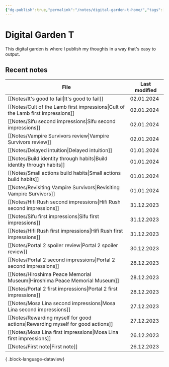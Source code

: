 ```yaml
---
{"dg-publish":true,"permalink":"/notes/digital-garden-t-home/","tags":["gardenEntry"],"created":"2023-12-26T20:57:28.391+09:00","updated":"2024-01-02T22:18:37.024+09:00"}
---
```



# Digital Garden T

This digital garden is where I publish my thoughts in a way that's easy to output.

## Recent notes

| File                                                                                | Last modified |
| ----------------------------------------------------------------------------------- | ------------- |
| [[Notes/It's good to fail\|It's good to fail]]                                   | 02.01.2024    |
| [[Notes/Cult of the Lamb first impressions\|Cult of the Lamb first impressions]] | 02.01.2024    |
| [[Notes/Sifu second impressions\|Sifu second impressions]]                       | 02.01.2024    |
| [[Notes/Vampire Survivors review\|Vampire Survivors review]]                     | 02.01.2024    |
| [[Notes/Delayed intuition\|Delayed intuition]]                                   | 01.01.2024    |
| [[Notes/Build identity through habits\|Build identity through habits]]           | 01.01.2024    |
| [[Notes/Small actions build habits\|Small actions build habits]]                 | 01.01.2024    |
| [[Notes/Revisiting Vampire Survivors\|Revisiting Vampire Survivors]]             | 01.01.2024    |
| [[Notes/Hifi Rush second impressions\|Hifi Rush second impressions]]             | 31.12.2023    |
| [[Notes/Sifu first impressions\|Sifu first impressions]]                         | 31.12.2023    |
| [[Notes/Hifi Rush first impressions\|Hifi Rush first impressions]]               | 31.12.2023    |
| [[Notes/Portal 2 spoiler review\|Portal 2 spoiler review]]                       | 30.12.2023    |
| [[Notes/Portal 2 second impressions\|Portal 2 second impressions]]               | 28.12.2023    |
| [[Notes/Hiroshima Peace Memorial Museum\|Hiroshima Peace Memorial Museum]]       | 28.12.2023    |
| [[Notes/Portal 2 first impressions\|Portal 2 first impressions]]                 | 28.12.2023    |
| [[Notes/Mosa Lina second impressions\|Mosa Lina second impressions]]             | 27.12.2023    |
| [[Notes/Rewarding myself for good actions\|Rewarding myself for good actions]]   | 27.12.2023    |
| [[Notes/Mosa Lina first impressions\|Mosa Lina first impressions]]               | 26.12.2023    |
| [[Notes/First note\|First note]]                                                 | 26.12.2023    |

{ .block-language-dataview}
